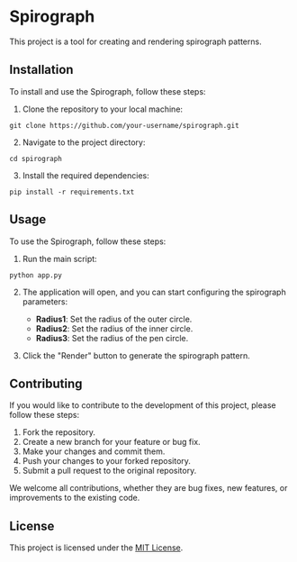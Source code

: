 
# Spirograph

This project is a tool for creating and rendering spirograph patterns.

## Installation

To install and use the Spirograph, follow these steps:

1. Clone the repository to your local machine:
```
git clone https://github.com/your-username/spirograph.git
```

2. Navigate to the project directory:
```
cd spirograph
```

3. Install the required dependencies:
```
pip install -r requirements.txt
```

## Usage

To use the Spirograph, follow these steps:

1. Run the main script:
```
python app.py
```

2. The application will open, and you can start configuring the spirograph parameters:
   - **Radius1**: Set the radius of the outer circle.
   - **Radius2**: Set the radius of the inner circle.
   - **Radius3**: Set the radius of the pen circle.

3. Click the "Render" button to generate the spirograph pattern.

## Contributing

If you would like to contribute to the development of this project, please follow these steps:

1. Fork the repository.
2. Create a new branch for your feature or bug fix.
3. Make your changes and commit them.
4. Push your changes to your forked repository.
5. Submit a pull request to the original repository.

We welcome all contributions, whether they are bug fixes, new features, or improvements to the existing code.

## License

This project is licensed under the [MIT License](LICENSE).
